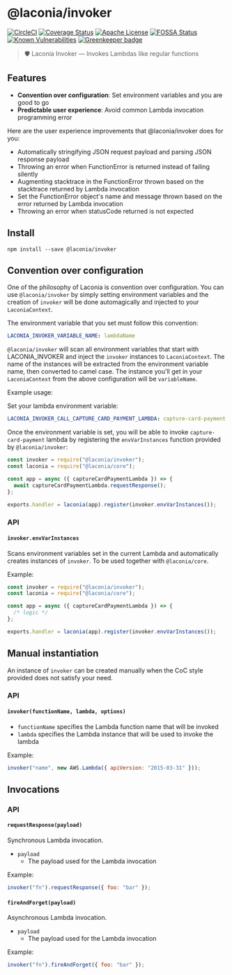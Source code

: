 # @laconia/invoker

[![CircleCI](https://circleci.com/gh/laconiajs/laconia/tree/master.svg?style=shield)](https://circleci.com/gh/laconiajs/laconia/tree/master)
[![Coverage Status](https://coveralls.io/repos/github/laconiajs/laconia/badge.svg?branch=master)](https://coveralls.io/github/laconiajs/laconia?branch=master)
[![Apache License](https://img.shields.io/badge/license-Apache-blue.svg)](LICENSE)
[![FOSSA Status](https://app.fossa.io/api/projects/git%2Bgithub.com%2Flaconiajs%2Flaconia.svg?type=shield)](https://app.fossa.io/projects/git%2Bgithub.com%2Flaconiajs%2Flaconia?ref=badge_shield)
[![Known Vulnerabilities](https://snyk.io/test/github/laconiajs/laconia/badge.svg)](https://snyk.io/test/github/laconiajs/laconia)
[![Greenkeeper badge](https://badges.greenkeeper.io/laconiajs/laconia.svg)](https://greenkeeper.io/)

> 🛡️ Laconia Invoker — Invokes Lambdas like regular functions

## Features

- **Convention over configuration**: Set environment variables and you are good to go
- **Predictable user experience**: Avoid common Lambda invocation programming error

Here are the user experience improvements that @laconia/invoker does for you:

- Automatically stringifying JSON request payload and parsing JSON response payload
- Throwing an error when FunctionError is returned instead of failing silently
- Augmenting stacktrace in the FunctionError thrown based on the stacktrace returned by Lambda invocation
- Set the FunctionError object's name and message thrown based on the error returned by Lambda invocation
- Throwing an error when statusCode returned is not expected

## Install

```
npm install --save @laconia/invoker
```

## Convention over configuration

One of the philosophy of Laconia is convention over configuration. You can
use `@laconia/invoker` by simply setting environment variables and the
creation of `invoker` will be done automagically and injected
to your `LaconiaContext`.

The environment variable that you set must follow this convention:

```yml
LACONIA_INVOKER_VARIABLE_NAME: lambdaName
```

`@laconia/invoker` will scan all environment variables that start with LACONIA_INVOKER and
inject the `invoker` instances to `LaconiaContext`. The name of the instances will be extracted from the environment variable name, then
converted to camel case. The instance you'll get in your `LaconiaContext` from the above configuration will be
`variableName`.

Example usage:

Set your lambda environment variable:

```yml
LACONIA_INVOKER_CALL_CAPTURE_CARD_PAYMENT_LAMBDA: capture-card-payment
```

Once the environment variable is set, you will be able to invoke `capture-card-payment` lambda by
registering the `envVarInstances` function
provided by `@laconia/invoker`:

```js
const invoker = require("@laconia/invoker");
const laconia = require("@laconia/core");

const app = async ({ captureCardPaymentLambda }) => {
  await captureCardPaymentLambda.requestResponse();
};

exports.handler = laconia(app).register(invoker.envVarInstances());
```

### API

#### `invoker.envVarInstances`

Scans environment variables set in the current Lambda and automatically
creates instances of `invoker`. To be used together with `@laconia/core`.

Example:

```js
const invoker = require("@laconia/invoker");
const laconia = require("@laconia/core");

const app = async ({ captureCardPaymentLambda }) => {
  /* logic */
};

exports.handler = laconia(app).register(invoker.envVarInstances());
```

## Manual instantiation

An instance of `invoker` can be created manually when the CoC style provided
does not satisfy your need.

### API

#### `invoker(functionName, lambda, options)`

- `functionName` specifies the Lambda function name that will be invoked
- `lambda` specifies the Lambda instance that will be used to invoke the lambda

Example:

```js
invoker("name", new AWS.Lambda({ apiVersion: "2015-03-31" }));
```

## Invocations

### API

#### `requestResponse(payload)`

Synchronous Lambda invocation.

- `payload`
  - The payload used for the Lambda invocation

Example:

```js
invoker("fn").requestResponse({ foo: "bar" });
```

#### `fireAndForget(payload)`

Asynchronous Lambda invocation.

- `payload`
  - The payload used for the Lambda invocation

Example:

```js
invoker("fn").fireAndForget({ foo: "bar" });
```
